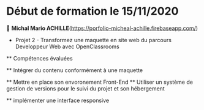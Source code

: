 # Début de formation le 15/11/2020

👤 **Michal Mario ACHILLE**(https://porfolio-micheal-achille.firebaseapp.com/)
* Projet 2 - Transformez une maquette en site web du parcours Developpeur Web avec OpenClassrooms

** Compétences évaluées 

** Intégrer du contenu conformément à une maquette

** Mettre en place son envoronement Front-End
** Utiliser un système de gestion de versions pour le suivi du projet et son hébergement

** implémenter une interface responsive

